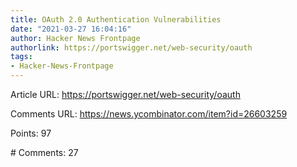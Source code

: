 ```yaml
---
title: OAuth 2.0 Authentication Vulnerabilities
date: "2021-03-27 16:04:16"
author: Hacker News Frontpage
authorlink: https://portswigger.net/web-security/oauth
tags:
- Hacker-News-Frontpage
---
```


<p>Article URL: <a href="https://portswigger.net/web-security/oauth">https://portswigger.net/web-security/oauth</a></p>
<p>Comments URL: <a href="https://news.ycombinator.com/item?id=26603259">https://news.ycombinator.com/item?id=26603259</a></p>
<p>Points: 97</p>
<p># Comments: 27</p>

